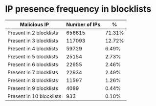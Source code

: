 # IP presence frequency in blocklists
| Malicious IP | Number of IPs | % |
|----|----|----|
| Present in 2 blocklists | 656615 | 71.31% |
| Present in 3 blocklists | 117093 | 12.72% |
| Present in 4 blocklists | 59729 | 6.49% |
| Present in 5 blocklists | 25154 | 2.73% |
| Present in 6 blocklists | 22655 | 2.46% |
| Present in 7 blocklists | 22934 | 2.49% |
| Present in 8 blocklists | 11597 | 1.26% |
| Present in 9 blocklists | 4089 | 0.44% |
| Present in 10 blocklists | 933 | 0.10% |
